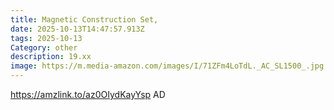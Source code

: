```yaml
---
title: Magnetic Construction Set,
date: 2025-10-13T14:47:57.913Z
tags: 2025-10-13
Category: other
description: 19.xx
image: https://m.media-amazon.com/images/I/71ZFm4LoTdL._AC_SL1500_.jpg
---
```

https://amzlink.to/az0OIydKayYsp
AD
